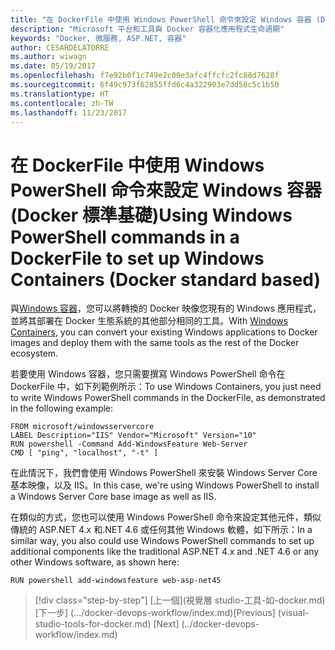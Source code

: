 ```yaml
---
title: "在 DockerFile 中使用 Windows PowerShell 命令來設定 Windows 容器 (Docker 標準基礎)"
description: "Microsoft 平台和工具與 Docker 容器化應用程式生命週期"
keywords: "Docker, 微服務, ASP.NET, 容器"
author: CESARDELATORRE
ms.author: wiwagn
ms.date: 05/19/2017
ms.openlocfilehash: f7e92b0f1c749e2c00e3afc4ffcfc2fc88d7628f
ms.sourcegitcommit: 6f49c973f62855ffd6c4a322903e7dd50c5c1b50
ms.translationtype: HT
ms.contentlocale: zh-TW
ms.lasthandoff: 11/23/2017
---
```

# <a name="using-windows-powershell-commands-in-a-dockerfile-to-set-up-windows-containers-docker-standard-based"></a><span data-ttu-id="a8405-104">在 DockerFile 中使用 Windows PowerShell 命令來設定 Windows 容器 (Docker 標準基礎)</span><span class="sxs-lookup"><span data-stu-id="a8405-104">Using Windows PowerShell commands in a DockerFile to set up Windows Containers (Docker standard based)</span></span>

<span data-ttu-id="a8405-105">與[Windows 容器](https://msdn.microsoft.com/en-us/virtualization/windowscontainers/about/about_overview)，您可以將轉換的 Docker 映像您現有的 Windows 應用程式，並將其部署在 Docker 生態系統的其他部分相同的工具。</span><span class="sxs-lookup"><span data-stu-id="a8405-105">With [Windows Containers](https://msdn.microsoft.com/en-us/virtualization/windowscontainers/about/about_overview), you can convert your existing Windows applications to Docker images and deploy them with the same tools as the rest of the Docker ecosystem.</span></span>

<span data-ttu-id="a8405-106">若要使用 Windows 容器，您只需要撰寫 Windows PowerShell 命令在 DockerFile 中，如下列範例所示：</span><span class="sxs-lookup"><span data-stu-id="a8405-106">To use Windows Containers, you just need to write Windows PowerShell commands in the DockerFile, as demonstrated in the following example:</span></span>

```
FROM microsoft/windowsservercore
LABEL Description="IIS" Vendor="Microsoft" Version="10"
RUN powershell -Command Add-WindowsFeature Web-Server
CMD [ "ping", "localhost", "-t" ]
```

<span data-ttu-id="a8405-107">在此情況下，我們會使用 Windows PowerShell 來安裝 Windows Server Core 基本映像，以及 IIS。</span><span class="sxs-lookup"><span data-stu-id="a8405-107">In this case, we're using Windows PowerShell to install a Windows Server Core base image as well as IIS.</span></span>

<span data-ttu-id="a8405-108">在類似的方式，您也可以使用 Windows PowerShell 命令來設定其他元件，類似傳統的 ASP.NET 4.x 和.NET 4.6 或任何其他 Windows 軟體，如下所示：</span><span class="sxs-lookup"><span data-stu-id="a8405-108">In a similar way, you also could use Windows PowerShell commands to set up additional components like the traditional ASP.NET 4.x and .NET 4.6 or any other Windows software, as shown here:</span></span>

```
RUN powershell add-windowsfeature web-asp-net45
```

>[!div class="step-by-step"]
<span data-ttu-id="a8405-109">[上一個](視覺層 studio-工具-如-docker.md) [下一步] (.../docker-devops-workflow/index.md)</span><span class="sxs-lookup"><span data-stu-id="a8405-109">[Previous] (visual-studio-tools-for-docker.md) [Next] (../docker-devops-workflow/index.md)</span></span>

